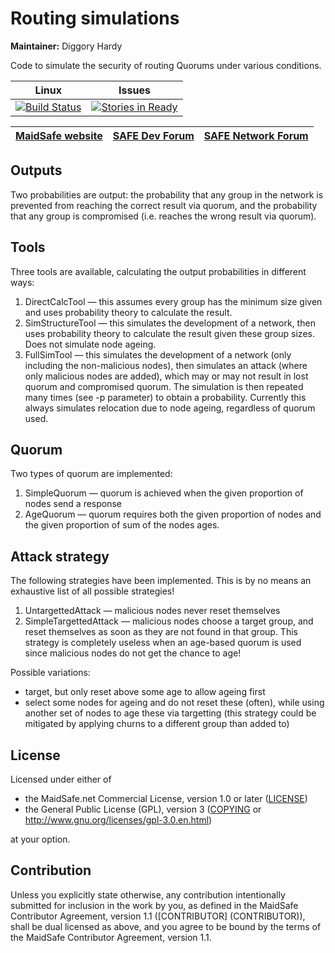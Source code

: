 # Routing simulations

**Maintainer:** Diggory Hardy

Code to simulate the security of routing Quorums under various conditions.

|Linux|Issues|
|:---:|:----:|
|[![Build Status](https://travis-ci.org/maidsafe/routing_sims.svg?branch=master)](https://travis-ci.org/maidsafe/routing_sims)|[![Stories in Ready](https://badge.waffle.io/maidsafe/routing_sims.png?label=ready&title=Ready)](https://waffle.io/maidsafe/routing_sims)|

| [MaidSafe website](https://maidsafe.net) | [SAFE Dev Forum](https://forum.safedev.org) | [SAFE Network Forum](https://safenetforum.org) |
|:------:|:-------:|:-------:|

## Outputs

Two probabilities are output: the probability that any group in the network is prevented from
reaching the correct result via quorum, and the probability that any group is compromised (i.e.
reaches the wrong result via quorum).

## Tools

Three tools are available, calculating the output probabilities in different ways:

1.  DirectCalcTool — this assumes every group has the minimum size given and uses probability
    theory to calculate the result.
2.  SimStructureTool — this simulates the development of a network, then uses probability
    theory to calculate the result given these group sizes. Does not simulate node ageing.
3.  FullSimTool — this simulates the development of a network (only including the non-malicious
    nodes), then simulates an attack (where only malicious nodes are added), which may or may
    not result in lost quorum and compromised quorum. The simulation is then repeated
    many times (see -p parameter) to obtain a probability. Currently this always simulates
    relocation due to node ageing, regardless of quorum used.

## Quorum

Two types of quorum are implemented:

1.  SimpleQuorum — quorum is achieved when the given proportion of nodes send a response
2.  AgeQuorum — quorum requires both the given proportion of nodes and the given proportion
    of sum of the nodes ages.

## Attack strategy

The following strategies have been implemented. This is by no means an exhaustive list of all
possible strategies!

1.  UntargettedAttack — malicious nodes never reset themselves
2.  SimpleTargettedAttack — malicious nodes choose a target group, and reset
    themselves as soon as they are not found in that group. This strategy is completely
    useless when an age-based quorum is used since malicious nodes do not get the chance to
    age!

Possible variations:

*   target, but only reset above some age to allow ageing first
*   select some nodes for ageing and do not reset these (often), while using
    another set of nodes to age these via targetting (this strategy could be mitigated
    by applying churns to a different group than added to)


## License

Licensed under either of

* the MaidSafe.net Commercial License, version 1.0 or later ([LICENSE](LICENSE))
* the General Public License (GPL), version 3 ([COPYING](COPYING) or http://www.gnu.org/licenses/gpl-3.0.en.html)

at your option.

## Contribution

Unless you explicitly state otherwise, any contribution intentionally submitted for inclusion in the
work by you, as defined in the MaidSafe Contributor Agreement, version 1.1 ([CONTRIBUTOR]
(CONTRIBUTOR)), shall be dual licensed as above, and you agree to be bound by the terms of the
MaidSafe Contributor Agreement, version 1.1.
